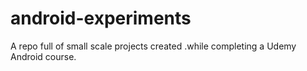 # android-experiments
A repo full of small scale projects created .while completing a Udemy Android course. 
